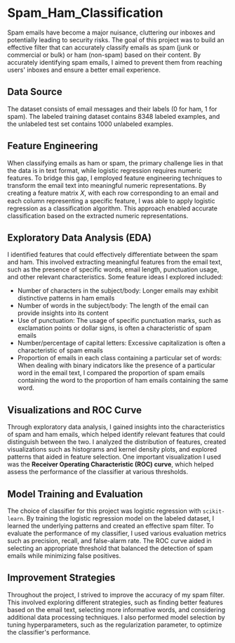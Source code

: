 # Spam_Ham_Classification

Spam emails have become a major nuisance, cluttering our inboxes and potentially leading to security risks. The goal of this project was to build an effective filter that can accurately classify emails as spam (junk or commercial or bulk) or ham (non-spam) based on their content. By accurately identifying spam emails, I aimed to prevent them from reaching users' inboxes and ensure a better email experience.

## Data Source
The dataset consists of email messages and their labels (0 for ham, 1 for spam). The labeled training dataset contains 8348 labeled examples, and the unlabeled test set contains 1000 unlabeled examples.

## Feature Engineering
When classifying emails as ham or spam, the primary challenge lies in that the data is in text format, while logistic regression requires numeric features. To bridge this gap, I employed feature engineering techniques to transform the email text into meaningful numeric representations. By creating a feature matrix 𝑋, with each row corresponding to an email and each column representing a specific feature, I was able to apply logistic regression as a classification algorithm. This approach enabled accurate classification based on the extracted numeric representations.

## Exploratory Data Analysis (EDA)
I identified features that could effectively differentiate between the spam and ham. This involved extracting meaningful features from the email text, such as the presence of specific words, email length, punctuation usage, and other relevant characteristics. Some feature ideas I explored included:

- Number of characters in the subject/body: Longer emails may exhibit distinctive patterns in ham emails
- Number of words in the subject/body: The length of the email can provide insights into its content
- Use of punctuation: The usage of specific punctuation marks, such as exclamation points or dollar signs, is often a characteristic of spam emails
- Number/percentage of capital letters: Excessive capitalization is often a characteristic of spam emails
- Proportion of emails in each class containing a particular set of words: When dealing with binary indicators like the presence of a particular word in the email text, I compared the proportion of spam emails containing the word to the proportion of ham emails containing the same word.

## Visualizations and ROC Curve
Through exploratory data analysis, I gained insights into the characteristics of spam and ham emails, which helped identify relevant features that could distinguish between the two. I analyzed the distribution of features, created visualizations such as histograms and kernel density plots, and explored patterns that aided in feature selection. One important visualization I used was the **Receiver Operating Characteristic (ROC) curve**, which helped assess the performance of the classifier at various thresholds.

## Model Training and Evaluation
The choice of classifier for this project was logistic regression with `scikit-learn`. By training the logistic regression model on the labeled dataset, I learned the underlying patterns and created an effective spam filter. To evaluate the performance of my classifier, I used various evaluation metrics such as precision, recall, and false-alarm rate. The ROC curve aided in selecting an appropriate threshold that balanced the detection of spam emails while minimizing false positives.

## Improvement Strategies
Throughout the project, I strived to improve the accuracy of my spam filter. This involved exploring different strategies, such as finding better features based on the email text, selecting more informative words, and considering additional data processing techniques. I also performed model selection by tuning hyperparameters, such as the regularization parameter, to optimize the classifier's performance.
